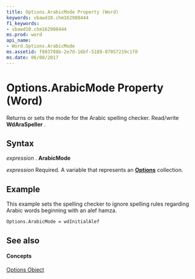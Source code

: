 ```yaml
---
title: Options.ArabicMode Property (Word)
keywords: vbawd10.chm162988444
f1_keywords:
- vbawd10.chm162988444
ms.prod: word
api_name:
- Word.Options.ArabicMode
ms.assetid: f803708b-2e7d-16bf-5189-07057219c1f0
ms.date: 06/08/2017
---
```



# Options.ArabicMode Property (Word)

Returns or sets the mode for the Arabic spelling checker. Read/write **WdAraSpeller** .


## Syntax

 _expression_ . **ArabicMode**

 _expression_ Required. A variable that represents an **[Options](options-object-word.md)** collection.


## Example

This example sets the spelling checker to ignore spelling rules regarding Arabic words beginning with an alef hamza.


```
Options.ArabicMode = wdInitialAlef
```


## See also


#### Concepts


[Options Object](options-object-word.md)

